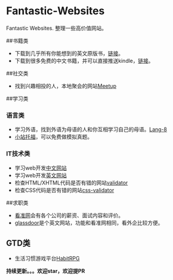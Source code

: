 # Fantastic-Websites
Fantastic Websites. 整理一些高价值网站。

##书籍类
- 下载到几乎所有你能想到的英文原版书，[链接](http://gen.lib.rus.ec)。   
- 下载到很多免费的中文书籍，并可以直接推送kindle，[链接](http://readfree.me)。

##社交类
- 找到兴趣相投的人，本地聚会的网站[Meetup](http://www.meetup.com)

##学习类
### 语言类   
- 学习外语，找到外语为母语的人和你互相学习自己的母语。[Lang-8](http://lang-8.com/)        
- [小站托福](http://toefl.zhan.com/)，可以免费做模拟真题。

### IT技术类    
- 学习web开发[中文网站](http://www.w3school.com.cn/)
- 学习web开发[英文网站](http://www.w3schools.com/)
- 检查HTML/XHTML代码是否有错的网站[validator](http://validator.w3.org)   
- 检查CSS代码是否有错的网站[css-validator](http://jigsaw.w3.org/css-validator)   

##求职类     
- [看准网](kanzhun.com)会有各个公司的薪资、面试内容和评价。
- [glassdoor](glassdoor.com)是个英文网站，功能和看准网相同，看外企比较方便。     

## GTD类    
- 生活习惯游戏平台[HabitRPG](http://habitrpg.com)    


**持续更新。。。欢迎star，欢迎提PR**

